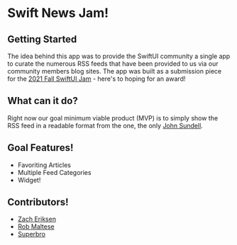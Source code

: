 # Swift News Jam!

## Getting Started
The idea behind this app was to provide the SwiftUI community a single app to curate the numerous RSS feeds that have been provided to us via our community members blog sites. The app was built as a submission piece for the [2021 Fall SwiftUI Jam](https://swiftuijam.com) - here's to hoping for an award!

## What can it do?
Right now our goal minimum viable product (MVP) is to simply show the RSS feed in a readable format from the one, the only [John Sundell](https://swiftbysundell). 

## Goal Features!
- Favoriting Articles
- Multiple Feed Categories
- Widget!

## Contributors!
- [Zach Eriksen](https://github.com/0xLeif)
- [Rob Maltese](https://github.com/haIIux)
- [Superbro](https://github.com/Superbro9)
